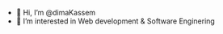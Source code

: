 - 👋 Hi, I’m @dimaKassem
- 👀 I’m interested in Web development & Software Enginering

<!---
dimaKassem/dimaKassem is a ✨ special ✨ repository because its `README.md` (this file) appears on your GitHub profile.
You can click the Preview link to take a look at your changes.
--->

